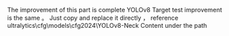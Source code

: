  The improvement of this part is complete YOLOv8 Target test improvement is the same 。
 Just copy and replace it directly ， reference ultralytics\cfg\models\cfg2024\YOLOv8-Neck Content under the path 